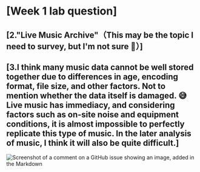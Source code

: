 # \[Week 1 lab question\]
## \[2."Live Music Archive"（This may be the topic I need to survey, but I'm not sure :rofl:）\]
## \[3.I think many music data cannot be well stored together due to differences in age, encoding format, file size, and other factors. Not to mention whether the data itself is damaged. :sweat_smile: Live music has immediacy, and considering factors such as on-site noise and equipment conditions, it is almost impossible to perfectly replicate this type of music. In the later analysis of music, I think it will also be quite difficult.\]
![Screenshot of a comment on a GitHub issue showing an image, added in the Markdown](https://www.visitglasgow.com/imager/general/495489/Bars-with-free-live-music-stravaigin-content-block_8dc3bdbc8660ad389ec95cdf9b15d797.jpg)
